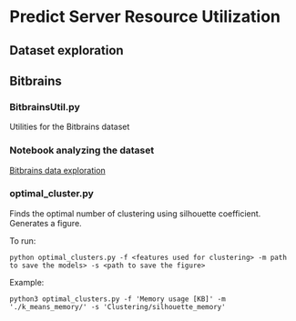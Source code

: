 # Predict Server Resource Utilization

## Dataset exploration

## Bitbrains
### BitbrainsUtil.py
Utilities for the Bitbrains dataset
### Notebook analyzing the dataset
[Bitbrains data exploration](DataExploration/BitbrainsDataset.ipynb)

### optimal_cluster.py
Finds the optimal number of clustering using silhouette coefficient.
Generates a figure.

To run:
```
python optimal_clusters.py -f <features used for clustering> -m path to save the models> -s <path to save the figure>
```

Example:
```
python3 optimal_clusters.py -f 'Memory usage [KB]' -m './k_means_memory/' -s 'Clustering/silhouette_memory'
```

